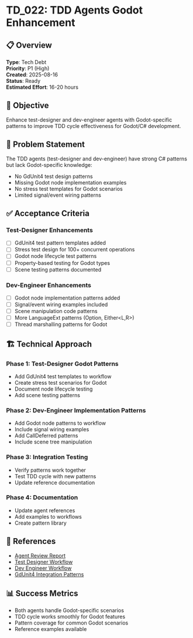 # TD_022: TDD Agents Godot Enhancement

## 📋 Overview
**Type**: Tech Debt  
**Priority**: P1 (High)  
**Created**: 2025-08-16  
**Status**: Ready  
**Estimated Effort**: 16-20 hours

## 🎯 Objective
Enhance test-designer and dev-engineer agents with Godot-specific patterns to improve TDD cycle effectiveness for Godot/C# development.

## 📝 Problem Statement
The TDD agents (test-designer and dev-engineer) have strong C# patterns but lack Godot-specific knowledge:
- No GdUnit4 test design patterns
- Missing Godot node implementation examples
- No stress test templates for Godot scenarios
- Limited signal/event wiring patterns

## ✅ Acceptance Criteria

### Test-Designer Enhancements
- [ ] GdUnit4 test pattern templates added
- [ ] Stress test design for 100+ concurrent operations
- [ ] Godot node lifecycle test patterns
- [ ] Property-based testing for Godot types
- [ ] Scene testing patterns documented

### Dev-Engineer Enhancements
- [ ] Godot node implementation patterns added
- [ ] Signal/event wiring examples included
- [ ] Scene manipulation code patterns
- [ ] More LanguageExt patterns (Option<T>, Either<L,R>)
- [ ] Thread marshalling patterns for Godot

## 🏗️ Technical Approach

### Phase 1: Test-Designer Godot Patterns
- Add GdUnit4 test templates to workflow
- Create stress test scenarios for Godot
- Document node lifecycle testing
- Add scene testing patterns

### Phase 2: Dev-Engineer Implementation Patterns
- Add Godot node patterns to workflow
- Include signal wiring examples
- Add CallDeferred patterns
- Include scene tree manipulation

### Phase 3: Integration Testing
- Verify patterns work together
- Test TDD cycle with new patterns
- Update reference documentation

### Phase 4: Documentation
- Update agent references
- Add examples to workflows
- Create pattern library

## 🔗 References
- [Agent Review Report](../Agent-Specific/Reports/2025_08_16_Agent_Ecosystem_Review_Report.md)
- [Test Designer Workflow](../Workflows/Agent-Workflows/test-designer-workflow.md)
- [Dev Engineer Workflow](../Workflows/Agent-Workflows/dev-engineer-workflow.md)
- [GdUnit4 Integration Patterns](../Agent-Specific/QA/integration-testing.md)

## 📊 Success Metrics
- Both agents handle Godot-specific scenarios
- TDD cycle works smoothly for Godot features
- Pattern coverage for common Godot scenarios
- Reference examples available